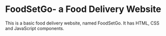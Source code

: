 # FoodSetGo- a Food Delivery Website
This is a basic food delivery website, named FoodSetGo. It has HTML, CSS and JavaScript components.
